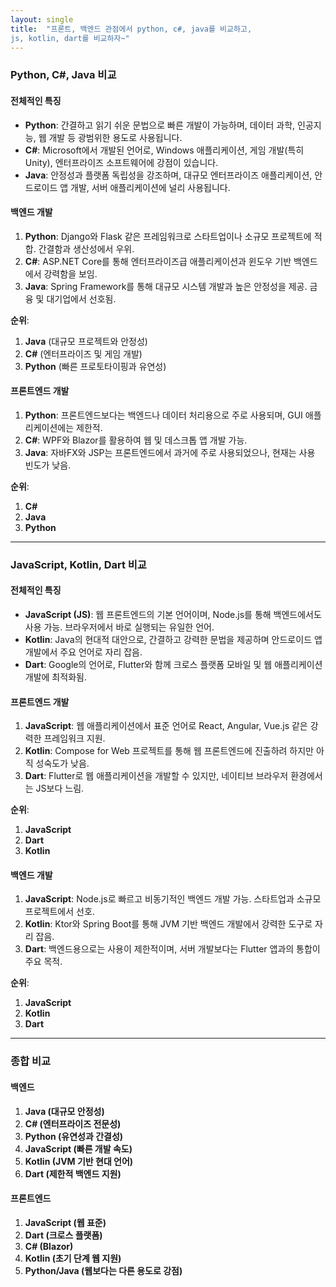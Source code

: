 ```yaml
---
layout: single
title:  "프론트, 백엔드 관점에서 python, c#, java를 비교하고, 
js, kotlin, dart를 비교하자~"
---
```

### Python, C#, Java 비교

#### **전체적인 특징**
- **Python**: 간결하고 읽기 쉬운 문법으로 빠른 개발이 가능하며, 데이터 과학, 인공지능, 웹 개발 등 광범위한 용도로 사용됩니다.
- **C#**: Microsoft에서 개발된 언어로, Windows 애플리케이션, 게임 개발(특히 Unity), 엔터프라이즈 소프트웨어에 강점이 있습니다.
- **Java**: 안정성과 플랫폼 독립성을 강조하며, 대규모 엔터프라이즈 애플리케이션, 안드로이드 앱 개발, 서버 애플리케이션에 널리 사용됩니다.

#### **백엔드 개발**
1. **Python**: Django와 Flask 같은 프레임워크로 스타트업이나 소규모 프로젝트에 적합. 간결함과 생산성에서 우위.
2. **C#**: ASP.NET Core를 통해 엔터프라이즈급 애플리케이션과 윈도우 기반 백엔드에서 강력함을 보임.
3. **Java**: Spring Framework를 통해 대규모 시스템 개발과 높은 안정성을 제공. 금융 및 대기업에서 선호됨.

**순위**:  
1. **Java** (대규모 프로젝트와 안정성)  
2. **C#** (엔터프라이즈 및 게임 개발)  
3. **Python** (빠른 프로토타이핑과 유연성)

#### **프론트엔드 개발**
1. **Python**: 프론트엔드보다는 백엔드나 데이터 처리용으로 주로 사용되며, GUI 애플리케이션에는 제한적.
2. **C#**: WPF와 Blazor를 활용하여 웹 및 데스크톱 앱 개발 가능.
3. **Java**: 자바FX와 JSP는 프론트엔드에서 과거에 주로 사용되었으나, 현재는 사용 빈도가 낮음.

**순위**:  
1. **C#**  
2. **Java**  
3. **Python**

---

### JavaScript, Kotlin, Dart 비교

#### **전체적인 특징**
- **JavaScript (JS)**: 웹 프론트엔드의 기본 언어이며, Node.js를 통해 백엔드에서도 사용 가능. 브라우저에서 바로 실행되는 유일한 언어.
- **Kotlin**: Java의 현대적 대안으로, 간결하고 강력한 문법을 제공하며 안드로이드 앱 개발에서 주요 언어로 자리 잡음.
- **Dart**: Google의 언어로, Flutter와 함께 크로스 플랫폼 모바일 및 웹 애플리케이션 개발에 최적화됨.

#### **프론트엔드 개발**
1. **JavaScript**: 웹 애플리케이션에서 표준 언어로 React, Angular, Vue.js 같은 강력한 프레임워크 지원.
2. **Kotlin**: Compose for Web 프로젝트를 통해 웹 프론트엔드에 진출하려 하지만 아직 성숙도가 낮음.
3. **Dart**: Flutter로 웹 애플리케이션을 개발할 수 있지만, 네이티브 브라우저 환경에서는 JS보다 느림.

**순위**:  
1. **JavaScript**  
2. **Dart**  
3. **Kotlin**

#### **백엔드 개발**
1. **JavaScript**: Node.js로 빠르고 비동기적인 백엔드 개발 가능. 스타트업과 소규모 프로젝트에서 선호.
2. **Kotlin**: Ktor와 Spring Boot를 통해 JVM 기반 백엔드 개발에서 강력한 도구로 자리 잡음.
3. **Dart**: 백엔드용으로는 사용이 제한적이며, 서버 개발보다는 Flutter 앱과의 통합이 주요 목적.

**순위**:  
1. **JavaScript**  
2. **Kotlin**  
3. **Dart**

---

### 종합 비교

#### **백엔드**
1. **Java (대규모 안정성)**  
2. **C# (엔터프라이즈 전문성)**  
3. **Python (유연성과 간결성)**  
4. **JavaScript (빠른 개발 속도)**  
5. **Kotlin (JVM 기반 현대 언어)**  
6. **Dart (제한적 백엔드 지원)**  

#### **프론트엔드**
1. **JavaScript (웹 표준)**  
2. **Dart (크로스 플랫폼)**  
3. **C# (Blazor)**  
4. **Kotlin (초기 단계 웹 지원)**  
5. **Python/Java (웹보다는 다른 용도로 강점)**  
